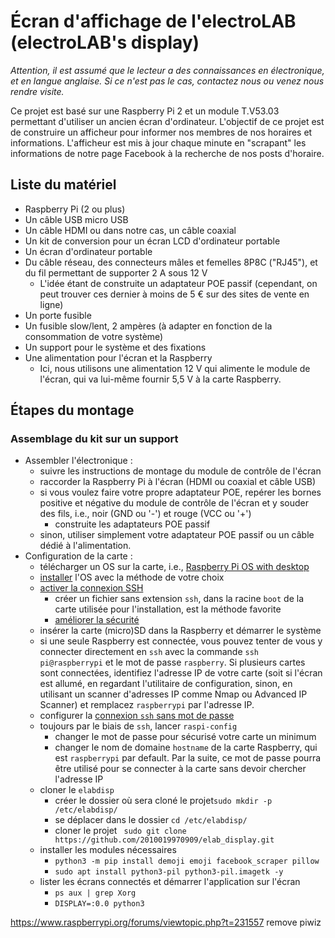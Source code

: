 # Écran d'affichage de l'electroLAB (electroLAB's display)

*Attention, il est assumé que le lecteur a des connaissances en électronique, et en langue anglaise. Si ce n'est pas le cas, contactez nous ou venez nous rendre visite.*

Ce projet est basé sur une Raspberry Pi 2 et un module T.V53.03 permettant d'utiliser un ancien écran d'ordinateur. L'objectif de ce projet est de construire un afficheur pour informer nos membres de nos horaires et informations. L'afficheur est mis à jour chaque minute en "scrapant" les informations de notre page Facebook à la recherche de nos posts d'horaire.



## Liste du matériel

- Raspberry Pi (2 ou plus)
- Un câble USB micro USB
- Un câble HDMI ou dans notre cas, un câble coaxial
- Un kit de conversion pour un écran LCD d'ordinateur portable
- Un écran d'ordinateur portable
- Du câble réseau, des connecteurs mâles et femelles 8P8C ("RJ45"), et du fil permettant de supporter 2 A sous 12 V
  - L'idée étant de construite un adaptateur POE passif (cependant, on peut trouver ces dernier à moins de 5 € sur des sites de vente en ligne)
- Un porte fusible
- Un fusible slow/lent, 2 ampères (à adapter en fonction de la consommation de votre système)
- Un support pour le système et des fixations
- Une alimentation pour l'écran et la Raspberry
  - Ici, nous utilisons une alimentation 12 V qui alimente le module de l'écran, qui va lui-même fournir 5,5 V à la carte Raspberry.

## Étapes du montage

### Assemblage du kit sur un support

- Assembler l'électronique :
  - suivre les instructions de montage du module de contrôle de l'écran
  - raccorder la Raspberry Pi à l'écran (HDMI ou coaxial et câble USB)
  - si vous voulez faire votre propre adaptateur POE, repérer les bornes positive et négative du module de contrôle de l'écran et y souder des fils, i.e., noir (GND ou '-') et rouge (VCC ou '+')
    - construite les adaptateurs POE passif
  - sinon, utiliser simplement votre adaptateur POE passif ou un câble dédié à l'alimentation.
- Configuration de la carte :
  - télécharger un OS sur la carte, i.e., [Raspberry Pi OS with desktop](https://www.raspberrypi.org/software/operating-systems/)
  - [installer](https://www.raspberrypi.org/documentation/installation/installing-images/) l'OS avec la méthode de votre choix
  - [activer la connexion SSH](https://www.raspberrypi.org/documentation/remote-access/ssh/)
    - créer un fichier sans extension `ssh`, dans la racine `boot` de la carte utilisée pour l'installation, est la méthode favorite
    - [améliorer la sécurité](https://www.raspberrypi.org/documentation/configuration/security.md)
  - insérer la carte (micro)SD dans la Raspberry et démarrer le système
  - si une seule Raspberry est connectée, vous pouvez tenter de vous y connecter directement en `ssh` avec la commande `ssh pi@raspberrypi` et le mot de passe `raspberry`. Si plusieurs cartes sont connectées, identifiez l'adresse IP de votre carte (soit si l'écran est allumé, en regardant l'utilitaire de configuration, sinon, en utilisant un scanner d'adresses IP comme Nmap ou Advanced IP Scanner) et remplacez  `raspberrypi` par l'adresse IP.
  - configurer la [connexion `ssh` sans mot de passe](https://www.raspberrypi.org/documentation/remote-access/ssh/passwordless.md)
  - toujours par le biais de `ssh`, lancer `raspi-config`
    - changer le mot de passe pour sécurisé votre carte un minimum
    - changer le nom de domaine `hostname` de la carte Raspberry, qui est `raspberrypi` par default. Par la suite, ce mot de passe pourra être utilisé pour se connecter à la carte sans devoir chercher l'adresse IP
  - cloner le `elabdisp`
    - créer le dossier où sera cloné le projet`sudo mkdir -p /etc/elabdisp/`
    - se déplacer dans le dossier `cd /etc/elabdisp/`
    - cloner le projet ` sudo git clone https://github.com/2010019970909/elab_display.git`
  - installer les modules nécessaires
    - `python3 -m pip install demoji emoji facebook_scraper pillow`
    - `sudo apt install python3-pil python3-pil.imagetk -y`
  - lister les écrans connectés et démarrer l'application sur l'écran
    - `ps aux | grep Xorg`
    - `DISPLAY=:0.0 python3` 

https://www.raspberrypi.org/forums/viewtopic.php?t=231557 remove piwiz